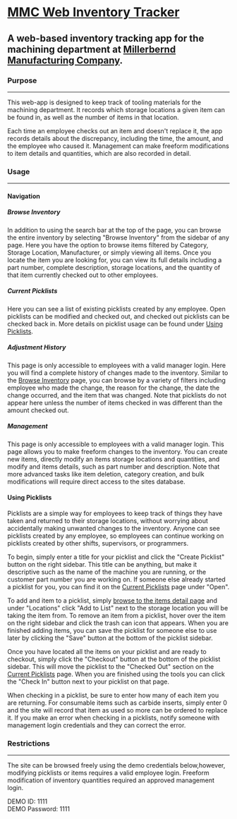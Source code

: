 # [MMC Web Inventory Tracker](http://www.mmcinventory.com)

## A web-based inventory tracking app for the machining department at [Millerbernd Manufacturing Company](http://www.millerberndmfg.com/ring-cylinder/products/cnc-machining/).

### Purpose
---
This web-app is designed to keep track of tooling materials for the machining department. It records which storage locations a given item can be found in, as well as the number of items in that location.

Each time an employee checks out an item and doesn't replace it, the app records details about the discrepancy, including the time, the amount, and the employee who caused it. Management can make freeform modifications to item details and quantities, which are also recorded in detail.

### Usage
---
#### Navigation

##### Browse Inventory

In addition to using the search bar at the top of the page, you can browse the entire inventory by selecting "Browse Inventory" from the sidebar of any page. Here you have the option to browse items filtered by Category, Storage Location, Manufacturer, or simply viewing all items. Once you locate the item you are looking for, you can view its full details including a part number, complete description, storage locations, and the quantity of that item currently checked out to other employees.

##### Current Picklists

Here you can see a list of existing picklists created by any employee. Open picklists can be modified and checked out, and checked out picklists can be checked back in. More details on picklist usage can be found under [Using Picklists](#Using-picklists).

##### Adjustment History

This page is only accessible to employees with a valid manager login. Here you will find a complete history of changes made to the inventory. Similar to the [Browse Inventory](#Browse-Inventory) page, you can browse by a variety of filters including employee who made the change, the reason for the change, the date the change occurred, and the item that was changed. Note that picklists do not appear here unless the number of items checked in was different than the amount checked out.

##### Management

This page is only accessible to employees with a valid manager login. This page allows you to make freeform changes to the inventory. You can create new items, directly modify an items storage locations and quantities, and modify and items details, such as part number and description. Note that more advanced tasks like item deletion, category creation, and bulk modifications will require direct access to the sites database.

#### Using Picklists

Picklists are a simple way for employees to keep track of things they have taken and returned to their storage locations, without worrying about accidentally making unwanted changes to the inventory. Anyone can see picklists created by any employee, so employees can continue working on picklists created by other shifts, supervisors, or programmers.

To begin, simply enter a title for your picklist and click the "Create Picklist" button on the right sidebar. This title can be anything, but make it descriptive such as the name of the machine you are running, or the customer part number you are working on. If someone else already started a picklist for you, you can find it on the [Current Picklists](#Current-picklists) page under "Open".

To add and item to a picklist, simply [browse to the items detail page](#browse-inventory) and under "Locations" click "Add to List" next to the storage location you will be taking the item from. To remove an item from a picklist, hover over the item on the right sidebar and click the trash can icon that appears. When you are finished adding items, you can save the picklist for someone else to use later by clicking the "Save" button at the bottom of the picklist sidebar.

Once you have located all the items on your picklist and are ready to checkout, simply click the "Checkout" button at the bottom of the picklist sidebar. This will move the picklist to the "Checked Out" section on the [Current Picklists](#current-picklists) page. When you are finished using the tools you can click the "Check In" button next to your picklist on that page.

When checking in a picklist, be sure to enter how many of each item you are returning. For consumable items such as carbide inserts, simply enter 0 and the site will record that item as used so more can be ordered to replace it. If you make an error when checking in a picklists, notify someone with management login credentials and they can correct the error.

### Restrictions
---
The site can be browsed freely using the demo credentials below,however, modifying picklists or items requires a valid employee login. Freeform modification of inventory quantities required an approved management login.

DEMO ID: 1111  
DEMO Password: 1111